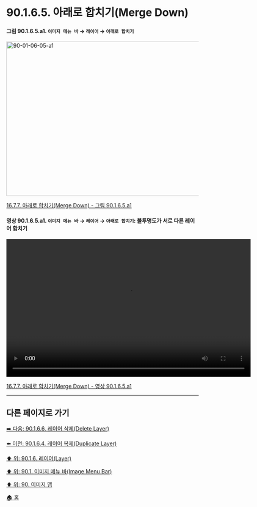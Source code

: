 # 90.1.6.5. 아래로 합치기(Merge Down)

<a id="90-01-06-05-a1"></a>

#### 그림 90.1.6.5.a1. `이미지 메뉴 바` → `레이어` → `아래로 합치기`
<img width="849" height="404" alt="90-01-06-05-a1" src="https://github.com/user-attachments/assets/969b97ae-081f-4589-91ce-e2cc9538ed51" />

[16.7.7. 아래로 합치기(Merge Down) - 그림 90.1.6.5.a1](./16-07-07-merge-down.md#90-01-06-05-a1)

<a id="90-01-06-05-a1"></a>

#### 영상 90.1.6.5.a1. `이미지 메뉴 바` → `레이어` → `아래로 합치기`: 불투명도가 서로 다른 레이어 합치기
<video controls="controls" width="640" height="360" src="https://github.com/user-attachments/assets/c6a4a8c4-26aa-4563-98f8-ab90a92479d2"></video>

[16.7.7. 아래로 합치기(Merge Down) - 영상 90.1.6.5.a1](./16-07-07-merge-down.md#90-01-06-05-a1)

***

## 다른 페이지로 가기

[➡️ 다음: 90.1.6.6. 레이어 삭제(Delete Layer)](./90-01-06-06-delete_layer.md)

[⬅️ 이전: 90.1.6.4. 레이어 복제(Duplicate Layer)](./90-01-06-04-duplicate_layer.md)

[⬆️ 위: 90.1.6. 레이어(Layer)](./90-01-06-00-layer.md)

[⬆️ 위: 90.1. 이미지 메뉴 바(Image Menu Bar)](./90-01-00-image-menu-bar.md)

[⬆️ 위: 90. 이미지 맵](./90-00-image-map.md)

[🏠 홈](./00-home.md)
